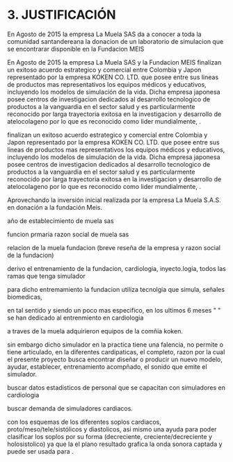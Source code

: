 # 3. JUSTIFICACIÓN

En Agosto de 2015 la empresa La Muela SAS da a conocer a toda la comunidad santandereana la donacion de un laboratorio de simulacion que se encontrarar disponible en la Fundacion MEIS

En Agosto de 2015 la empresa La Muela SAS y la Fundacion MEIS finalizan un exitoso acuerdo estrategico y comercial entre Colombia y Japon representado por la empresa KOKEN CO. LTD. que posee entre sus lineas de productos mas representativos los equipos médicos y educativos, incluyendo los modelos de simulación de la vida. Dicha empresa japonesa posee centros de investigacion dedicados al desarrollo tecnologico de productos a la vanguardia en el sector salud y es particularmente reconocido por larga trayectoria exitosa en la investigacion y desarrollo de atelocolageno por lo que es reconocido como lider mundialmente, .

finalizan un exitoso acuerdo estrategico y comercial entre Colombia y Japon representado por la empresa  KOKEN CO. LTD. que posee entre sus lineas de productos mas representativos los equipos médicos y educativos, incluyendo los modelos de simulación de la vida. Dicha empresa japonesa posee centros de investigacion dedicados al desarrollo tecnologico de productos a la vanguardia en el sector salud y es particularmente reconocido por larga trayectoria exitosa en la investigacion y desarrollo de atelocolageno por lo que es reconocido como lider mundialmente, .

Aprovechando la inversión inicial realizada por la empresa La Muela S.A.S. en donación a la fundación Meis.

año de establecimiento de muela sas

funcion prmaria razon social de muela sas

relacion de la muela fundacion \(breve reseña de la empresa y razon social de la fundacion\)

derivo el entrenamiento de la fundacion, cardiologia, inyecto.logia, todos las ramas que tenga simulador

para dicho entremamiento la fundacion utiliza tecnolgia que simula, señales biomedicas,

en tal sentido y siendo un poco mas especifico, en los ultimos 6 meses " " se han dedicado al entrenmiento en cardiologia

a traves de la muela adquirieron equipos de la comñia koken.

sin embargo dicho simulador en la practica tiene una falencia, no permite o tiene articulado, en la diferentes cardipaticas, el completo, razon por la cual el presente proyecto busca encontrar diseñar o producir un nuevo modelo, ayudar, establecer, entrenamiento acompñado, el sonido que emite el simulador.

buscar datos estadisticos de personal que se capacitan con simuladores en cardiologia

buscar demanda de simuladores cardiacos.

 con los esquemas de los diferentes soplos cardiacos, proto/meso/tele/sistólicos y diastolicos, asi mismo una ayuda para poder clasificar los soplos por su forma (decreciente, creciente/decreciente y holosistolico) ya que la el plano resultado grafica la onda sonora captada y puede ser usada para .



